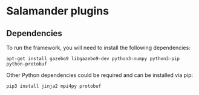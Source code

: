 # Salamander plugins

## Dependencies

To run the framework, you will need to install the following dependencies:

`apt-get install gazebo9 libgazebo9-dev python3-numpy python3-pip python-protobuf`

Other Python dependencies could be required and can be installed via pip:

`pip3 install jinja2 mpi4py protobuf`
